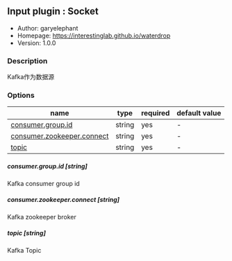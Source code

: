 ## Input plugin : Socket

* Author: garyelephant
* Homepage: https://interestinglab.github.io/waterdrop
* Version: 1.0.0

### Description

Kafka作为数据源

### Options

| name | type | required | default value |
| --- | --- | --- | --- |
| [consumer.group.id](#consumergroupid-string) | string | yes | - |
| [consumer.zookeeper.connect](#consumerzookeeperconnect-string) | string | yes | - |
| [topic](#topic-string) | string | yes | - |

##### consumer.group.id [string]

Kafka consumer group id

##### consumer.zookeeper.connect [string]

Kafka zookeeper broker

##### topic [string]

Kafka Topic
